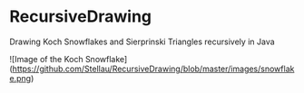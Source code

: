 # RecursiveDrawing
Drawing Koch Snowflakes and Sierprinski Triangles recursively in Java

![Image of the Koch Snowflake]
(https://github.com/Stellau/RecursiveDrawing/blob/master/images/snowflake.png)
